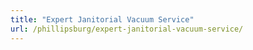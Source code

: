 ```yaml
---
title: "Expert Janitorial Vacuum Service"
url: /phillipsburg/expert-janitorial-vacuum-service/
---
```

